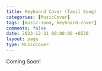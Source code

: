 ```yaml
--- 
title: Keyboard Cover (Tamil Song)
categories: [MusicCover]
tags: [music-soon, keyboard-cover]
comments: false
date: 2023-12-31 00:00:00 +0530
layout: page
type: MusicCover
---
```


Coming Soon!